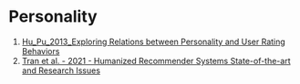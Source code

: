 # Personality

1. [Hu_Pu_2013_Exploring Relations between Personality and User Rating Behaviors](11.md)
2. [Tran et al. - 2021 - Humanized Recommender Systems State-of-the-art and Research Issues](https://exprecsys.cn/Papers/2.pdf)

